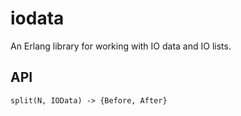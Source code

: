 iodata
=====

An Erlang library for working with IO data and IO lists.

API
-----

   `split(N, IOData) -> {Before, After}`
